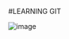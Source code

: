 #LEARNING GIT 

![image](https://user-images.githubusercontent.com/79449322/128552991-b089f0fe-69fa-484a-a02f-77bf4913635b.png)

